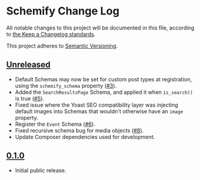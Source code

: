 # Schemify Change Log

All notable changes to this project will be documented in this file, according to [the Keep a Changelog standards](http://keepachangelog.com/).

This project adheres to [Semantic Versioning](http://semver.org/).

## [Unreleased]

* Default Schemas may now be set for custom post types at registration, using the `schemify_schema` property ([#3](https://github.com/stevegrunwell/schemify/issues/3)).
* Added the `SearchResultsPage` Schema, and applied it when `is_search()` is true ([#5](https://github.com/stevegrunwell/schemify/issues/5)).
* Fixed issue where the Yoast SEO compatibility layer was injecting default images into Schemas that wouldn't otherwise have an `image` property.
* Register the `Event` Schema ([#6](https://github.com/stevegrunwell/schemify/issues/6)).
* Fixed recursive schema bug for media objects ([#8](https://github.com/stevegrunwell/schemify/issues/8)).
* Update Composer dependencies used for development.


## [0.1.0]

* Initial public release.


[Unreleased]: https://github.com/stevegrunwell/schemify/compare/master...develop
[0.1.0]: https://github.com/stevegrunwell/schemify/releases/tag/v0.1.0

